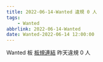 ```yaml
---
title: 2022-06-14-Wanted 違規 0 人
tags:
    - Wanted
abbrlink: 2022-06-14-Wanted
date: Wanted-2022-06-14 12:00:00
---
```

Wanted 板 [板規連結](https://www.ptt.cc/bbs/Wanted/M.1608829773.A.D3B.html)
昨天違規 0 人

